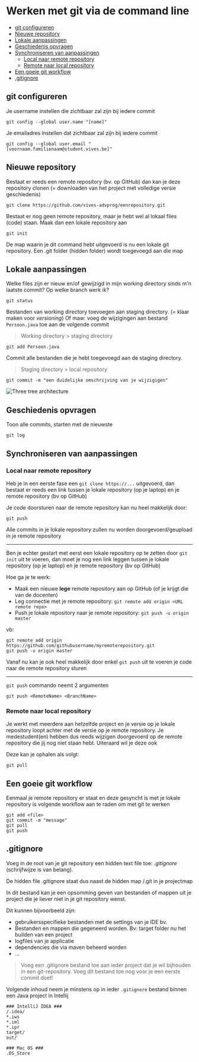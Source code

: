 # Werken met git via de command line

  * [git configureren](#git-configureren)
  * [Nieuwe repository](#nieuwe-repository)
  * [Lokale aanpassingen](#lokale-aanpassingen)
  * [Geschiedenis opvragen](#geschiedenis-opvragen)
  * [Synchroniseren van aanpassingen](#synchroniseren-van-aanpassingen)
    + [Local naar remote repository](#local-naar-remote-repository)
    + [Remote naar local repository](#remote-naar-local-repository)
  * [Een goeie git workflow](#een-goeie-git-workflow)
  * [.gitignore](#gitignore)

## git configureren
Je username instellen die zichtbaar zal zijn bij iedere commit
```
git config --global user.name "[name]"
```

Je emailadres instellen dat zichtbaar zal zijn bij iedere commit
```
git config --global user.email "[voornaam.familienaam@student.vives.be]"
```

## Nieuwe repository
Bestaat er reeds een remote repository (bv. op GitHub) dan kan je deze repository clonen (= downloaden van het project met volledige versie geschiedenis)
```
git clone https://github.com/vives-advprog/eenrepository.git
```

Bestaat er nog geen remote repository, maar je hebt wel al lokaal files (code) staan. Maak dan een lokale repository aan
```
git init
```
De map waarin je dit command hebt uitgevoerd is nu een lokale git repository. Een .git folder (hidden folder) wordt toegevoegd aan die map

## Lokale aanpassingen
Welke files zijn er nieuw en/of gewijzigd in mijn working directory sinds m'n laatste commit? Op welke branch werk ik?
```
git status
```

Bestanden van working directory toevoegen aan staging directory. (= klaar maken voor _versioning_)
Of maw: voeg de wijzigingen aan bestand ``Persoon.java`` toe aan de volgende commit
>Working directory > staging directory
```
git add Persoon.java
```

Commit alle bestanden die je hebt toegevoegd aan de staging directory.
>Staging directory > local repository
```
git commit -m "een duidelijke omschrijving van je wijzigigen"
```

![Three tree architecture](https://github.com/vives-advprog/werken-met-git/blob/master/images/threetree.png "Three tree architecture")

## Geschiedenis opvragen
Toon alle commits, starten met de nieuwste
```
git log
```

## Synchroniseren van aanpassingen
### Local naar remote repository
Heb je in een eerste fase een `git clone https://...` uitgevoerd, dan bestaat er reeds een link tussen je lokale repository (op je laptop) en je remote repository (bv op GitHub)

Je code doorsturen naar de remote repository kan nu heel makkelijk door:
```
git push
```
Alle commits in je lokale repository zullen nu worden doorgevoerd/geupload in je remote repository

___
Ben je echter gestart met eerst een lokale repository op te zetten door `git init` uit te voeren, dan moet je nog een link leggen tussen je lokale repository (op je laptop) en je remote repository (bv op GitHub)

Hoe ga je te werk:
* Maak een nieuwe **lege** remote repository aan op GitHub (of je krijgt die van de docenten)
* Leg connectie met je remote repository: ``git remote add origin <URL remote repo>``
* Push je lokale repository naar je remote repository: ``git push -u origin master``

vb:
```
git remote add origin https://github.com/githubusername/myremoterepository.git
git push -u origin master
```

Vanaf nu kan je ook heel makkelijk door enkel ```git push``` uit te voeren je code naar de remote repository sturen

___

``git push`` commando neemt 2 argumenten
```
git push <RemoteName> <BranchName>
```

### Remote naar local repository
Je werkt met meerdere aan hetzelfde project en je versie op je lokale repository loopt achter met de versie op je remote repository. Je medestudent(en) hebben dus reeds wijzigen doorgevoerd op de remote repository die jij nog niet staan hebt. Uiteraard wil je deze ook

Deze kan je ophalen als volgt:
```
git pull
```

## Een goeie git workflow
Eenmaal je remote repository er staat en deze gesyncht is met je lokale repository is volgende workflow aan te raden om met git te werken
```
git add <file>
git commit -m "message"
git pull
git push
```

## .gitignore
Voeg in de root van je git repository een hidden text file toe: _.gitignore_ (schrijfwijze is van belang).

De hidden file .gitignore staat dus naast de hidden map /.git in je projectmap

In dit bestand kan je een opsomming geven van bestanden of mappen uit je project die je liever niet in je git repository wenst.

Dit kunnen bijvoorbeeld zijn:
* gebruikersspecifieke bestanden met de settings van je IDE bv.
* Bestanden en mappen die gegeneerd worden. Bv: target folder nu het builden van een project
* logfiles van je applicatie
* dependencies die via maven beheerd worden
* ...

> Voeg een .gitignore bestand toe aan ieder project dat je wil bijhouden in een git-repository. Voeg dit bestand toe nog voor je een eerste commit doet!

Volgende inhoud neem je minstens op in ieder `.gitignore` bestand binnen een Java project in Intellij
```
### IntelliJ IDEA ###
/.idea/
*.iws
*.iml
*.ipr
target/
out/

### Mac OS ###
.DS_Store
```
